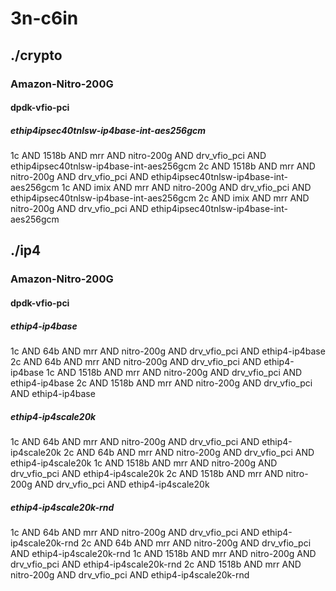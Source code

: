 # 3n-c6in
## ./crypto
### Amazon-Nitro-200G
#### dpdk-vfio-pci
##### ethip4ipsec40tnlsw-ip4base-int-aes256gcm
1c AND 1518b AND mrr AND nitro-200g AND drv_vfio_pci AND ethip4ipsec40tnlsw-ip4base-int-aes256gcm
2c AND 1518b AND mrr AND nitro-200g AND drv_vfio_pci AND ethip4ipsec40tnlsw-ip4base-int-aes256gcm
1c AND imix AND mrr AND nitro-200g AND drv_vfio_pci AND ethip4ipsec40tnlsw-ip4base-int-aes256gcm
2c AND imix AND mrr AND nitro-200g AND drv_vfio_pci AND ethip4ipsec40tnlsw-ip4base-int-aes256gcm
## ./ip4
### Amazon-Nitro-200G
#### dpdk-vfio-pci
##### ethip4-ip4base
1c AND 64b AND mrr AND nitro-200g AND drv_vfio_pci AND ethip4-ip4base
2c AND 64b AND mrr AND nitro-200g AND drv_vfio_pci AND ethip4-ip4base
1c AND 1518b AND mrr AND nitro-200g AND drv_vfio_pci AND ethip4-ip4base
2c AND 1518b AND mrr AND nitro-200g AND drv_vfio_pci AND ethip4-ip4base
##### ethip4-ip4scale20k
1c AND 64b AND mrr AND nitro-200g AND drv_vfio_pci AND ethip4-ip4scale20k
2c AND 64b AND mrr AND nitro-200g AND drv_vfio_pci AND ethip4-ip4scale20k
1c AND 1518b AND mrr AND nitro-200g AND drv_vfio_pci AND ethip4-ip4scale20k
2c AND 1518b AND mrr AND nitro-200g AND drv_vfio_pci AND ethip4-ip4scale20k
##### ethip4-ip4scale20k-rnd
1c AND 64b AND mrr AND nitro-200g AND drv_vfio_pci AND ethip4-ip4scale20k-rnd
2c AND 64b AND mrr AND nitro-200g AND drv_vfio_pci AND ethip4-ip4scale20k-rnd
1c AND 1518b AND mrr AND nitro-200g AND drv_vfio_pci AND ethip4-ip4scale20k-rnd
2c AND 1518b AND mrr AND nitro-200g AND drv_vfio_pci AND ethip4-ip4scale20k-rnd
